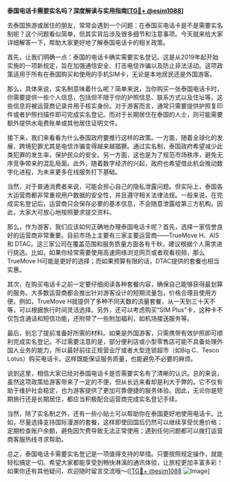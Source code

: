 **泰国电话卡需要实名吗？深度解读与实用指南[[TG💪+ @esim1088](https://t.me/s/esim1088)]**

去泰国旅游或居住的朋友，常常会遇到一个问题：在泰国买电话卡是不是需要实名制呢？这个问题看似简单，但其实背后涉及很多细节和注意事项。今天就来给大家详细解答一下，帮助大家更好地了解泰国电话卡的相关政策。

首先，让我们明确一点：泰国的电话卡确实需要实名登记。这是从2019年起开始实施的一项新规定，旨在加强通信安全、打击电信诈骗以及防止非法活动。这项政策适用于所有在泰国购买和使用的手机SIM卡，无论是本地居民还是外国游客。

那么，具体来说，实名制意味着什么呢？简单来说，当你购买一张泰国电话卡时，你需要提供一些个人信息，包括但不限于你的护照信息、联系方式以及住址等。这些信息将被运营商记录并用于核实身份。对于游客而言，通常只需要提供护照复印件或者护照扫描件即可完成实名登记。而对于长期居住在泰国的人士，则可能需要额外提供水电费账单或其他居住证明文件。

接下来，我们来看看为什么泰国政府要推行这样的政策。一方面，随着全球化的发展，跨境犯罪尤其是电信诈骗变得越来越猖獗。通过实名制，泰国政府希望减少此类犯罪的发生率，保护民众的安全。另一方面，这也是为了规范市场秩序，避免无序竞争带来的混乱局面。此外，随着数字经济的兴起，政府也希望借此机会推动数字化进程，为未来更多在线服务打下基础。

当然，对于普通消费者来说，可能会担心自己的隐私泄露问题。但实际上，泰国各大运营商都非常重视用户数据的安全性，并且遵守相关法律法规。一般来说，在完成实名登记后，运营商只会保存必要的基本信息，不会随意泄露给第三方机构。因此，大家大可放心地按照要求提交资料。

那么，作为游客，我们应该如何正确地办理泰国电话卡呢？首先，选择一家信誉良好的运营商非常重要。目前市场上主要有三家主要运营商——TrueMove H、AIS 和 DTAC。这三家公司在覆盖范围和服务质量方面各有千秋，建议根据个人需求进行挑选。比如，如果你经常需要使用高速网络浏览网页或者观看视频，那么TrueMove H可能是更好的选择；而如果预算有限的话，DTAC提供的套餐也相当实惠。

其次，在购买电话卡之前一定要仔细阅读各种套餐内容，确保自己能够获得最划算的服务。大多数运营商都会推出针对游客设计的短期流量包，价格合理且使用方便。例如，TrueMove H就提供了多种不同天数的流量套餐，从一天到三十天不等，可以根据旅行时间灵活选择。另外，还可以考虑购买“SIM Plus”卡，这种卡不仅包含通话和短信功能，还附带了一些附加福利，如机场接送服务等。

最后，别忘了提前准备好所需的材料。如果是外国游客，只需携带有效护照即可顺利完成实名登记。不过需要注意的是，部分便利店或小型零售店可能不具备处理外国人业务的能力，所以最好前往正规营业厅或者大型连锁超市（如Big C、Tesco Lotus）购买电话卡。这样既能保证服务质量，也能避免不必要的麻烦。

说到这里，相信大家已经对泰国电话卡是否需要实名有了清晰的认识。总的来说，虽然这项政策给游客带来了一定的不便，但从长远来看却是利大于弊的。它不仅有助于维护社会稳定，也为游客提供了更加可靠便捷的服务体验。因此，无论你是短期旅行还是长期居住，都应当积极配合运营商完成实名登记手续。

当然，除了实名制之外，还有一些小贴士可以帮助你在泰国更好地使用电话卡。比如，尽量选择支持国际漫游的套餐，这样即使回国后仍然可以继续享受优惠价格；定期检查账户余额，避免因欠费导致无法正常使用；遇到任何问题都可以拨打运营商客服热线寻求帮助。

总之，泰国电话卡需要实名登记是一项值得支持的举措。只要按照规定操作，就能轻松搞定一切。希望大家都能享受到畅快淋漓的通讯体验，让旅程更加丰富多彩！如果你还有其他疑问，欢迎随时留言交流哦～([[TG💪+ @esim1088](https://t.me/s/esim1088) ![Image](https://i.postimg.cc/4NQfJmqS/Snipaste-2025-05-13-00-14-12.png)]
